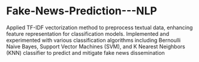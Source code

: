 # Fake-News-Prediction---NLP
Applied TF-IDF vectorization method to preprocess textual data, enhancing feature representation for classification models.
Implemented and experimented with various classification algorithms including Bernoulli Naive Bayes, Support Vector Machines (SVM), and K Nearest Neighbors (KNN) classifier to predict and mitigate fake news dissemination
